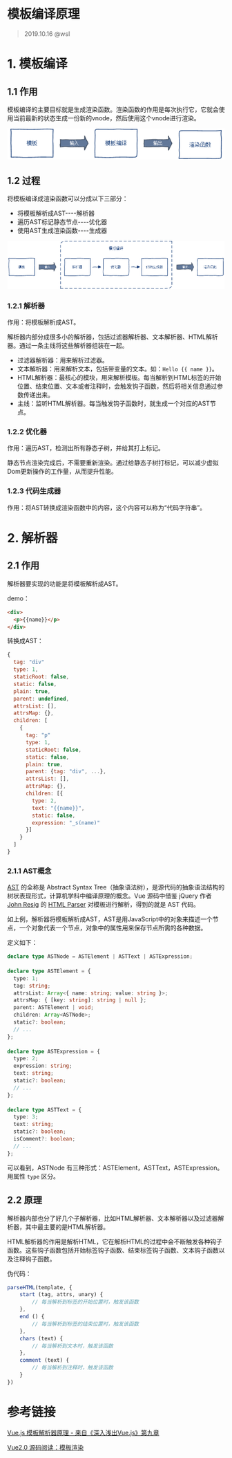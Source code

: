 # 模板编译原理

> 2019.10.16 @wsl

# 1. 模板编译

## 1.1 作用

模板编译的主要目标就是生成渲染函数。渲染函数的作用是每次执行它，它就会使用当前最新的状态生成一份新的vnode，然后使用这个vnode进行渲染。

![template-1](.\images\template-1.png)

## 1.2 过程

将模板编译成渲染函数可以分成以下三部分：

- 将模板解析成AST----解析器
- 遍历AST标记静态节点----优化器
- 使用AST生成渲染函数----生成器

![template-2](.\images\template-2.png)

### 1.2.1 解析器

作用：将模板解析成AST。

解析器内部分成很多小的解析器，包括过滤器解析器、文本解析器、HTML解析器。通过一条主线将这些解析器组装在一起。

- 过滤器解析器：用来解析过滤器。
- 文本解析器：用来解析文本，包括带变量的文本。如：`Hello {{ name }}`。
- HTML解析器：最核心的模块，用来解析模板。每当解析到HTML标签的开始位置、结束位置、文本或者注释时，会触发钩子函数，然后将相关信息通过参数传递出来。
- 主线：监听HTML解析器。每当触发钩子函数时，就生成一个对应的AST节点。

### 1.2.2 优化器

作用：遍历AST，检测出所有静态子树，并给其打上标记。

静态节点渲染完成后，不需要重新渲染。通过给静态子树打标记，可以减少虚拟Dom更新操作的工作量，从而提升性能。

### 1.2.3 代码生成器

作用：将AST转换成渲染函数中的内容，这个内容可以称为“代码字符串”。

# 2. 解析器

## 2.1 作用

解析器要实现的功能是将模板解析成AST。

demo：

```html
<div>
  <p>{{name}}</p>
</div>
```

转换成AST：

```javascript
{
  tag: "div"
  type: 1,
  staticRoot: false,
  static: false,
  plain: true,
  parent: undefined,
  attrsList: [],
  attrsMap: {},
  children: [
    {
      tag: "p"
      type: 1,
      staticRoot: false,
      static: false,
      plain: true,
      parent: {tag: "div", ...},
      attrsList: [],
      attrsMap: {},
      children: [{
        type: 2,
        text: "{{name}}",
        static: false,
        expression: "_s(name)"
      }]
    }
  ]
}
```

### 2.1.1 AST概念

[AST](https://zh.wikipedia.org/wiki/抽象語法樹) 的全称是 Abstract Syntax Tree（抽象语法树），是源代码的抽象语法结构的树状表现形式，计算机学科中编译原理的概念。Vue 源码中借鉴 jQuery 作者 [John Resig](https://zh.wikipedia.org/wiki/約翰·雷西格) 的 [HTML Parser](http://ejohn.org/blog/pure-javascript-html-parser/) 对模板进行解析，得到的就是 AST 代码。

如上例，解析器将模板解析成AST，AST是用JavaScript中的对象来描述一个节点，一个对象代表一个节点，对象中的属性用来保存节点所需的各种数据。

定义如下：

```typescript
declare type ASTNode = ASTElement | ASTText | ASTExpression;

declare type ASTElement = {
  type: 1;
  tag: string;
  attrsList: Array<{ name: string; value: string }>;
  attrsMap: { [key: string]: string | null };
  parent: ASTElement | void;
  children: Array<ASTNode>;
  static?: boolean;
  // ...
};

declare type ASTExpression = {
  type: 2;
  expression: string;
  text: string;
  static?: boolean;
  // ...
};

declare type ASTText = {
  type: 3;
  text: string;
  static?: boolean;
  isComment?: boolean;
  // ...
};
```

可以看到，ASTNode 有三种形式：ASTElement，ASTText，ASTExpression。用属性 `type` 区分。

## 2.2 原理

解析器内部也分了好几个子解析器，比如HTML解析器、文本解析器以及过滤器解析器，其中最主要的是HTML解析器。

HTML解析器的作用是解析HTML，它在解析HTML的过程中会不断触发各种钩子函数。这些钩子函数包括开始标签钩子函数、结束标签钩子函数、文本钩子函数以及注释钩子函数。

伪代码：

```javascript
parseHTML(template, {
    start (tag, attrs, unary) {
        // 每当解析到标签的开始位置时，触发该函数
    },
    end () {
        // 每当解析到标签的结束位置时，触发该函数
    },
    chars (text) {
        // 每当解析到文本时，触发该函数
    },
    comment (text) {
        // 每当解析到注释时，触发该函数
    }
})
```













# 参考链接

[Vue.js 模板解析器原理 - 来自《深入浅出Vue.js》第九章](https://github.com/berwin/Blog/issues/36#)

[Vue2.0 源码阅读：模板渲染](http://zhouweicsu.github.io/blog/2017/04/21/vue-2-0-template/)

